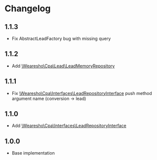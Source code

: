 # Changelog

## 1.1.3
- Fix AbstractLeadFactory bug with missing query

## 1.1.2
- Add [\Wearesho\Cpa\Lead\LeadMemoryRepository](https://github.com/wearesho-team/cpa-integration/blob/1.1.2/src/Lead/LeadMemoryRepository.php)

## 1.1.1
- Fix [\Wearesho\Cpa\Interfaces\LeadRepositoryInterface](https://github.com/wearesho-team/cpa-integration/blob/1.1.1/src/Interfaces/LeadRepositoryInterface.php#L16) push method argument name (conversion -> lead)

## 1.1.0
- Add [\Wearesho\Cpa\Interfaces\LeadRepositoryInterface](https://github.com/wearesho-team/cpa-integration/blob/1.1.0/src/Interfaces/LeadRepositoryInterface.php)

## 1.0.0
- Base implementation